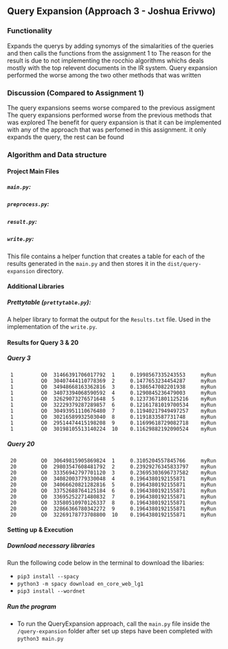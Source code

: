 ## Query Expansion (Approach 3 - Joshua Erivwo)

### Functionality
Expands the querys by adding synomys of the simalarities of the queries and then calls the functions from the assignment 1 to The reason for the result is due to not implementing the rocchio algorithms whichs deals mostly with the top relevent documents in the IR system. 
Query expansion performed the worse among the two other methods that was written


### Discussion (Compared to Assignment 1)
The query expansions seems worse compared to the previous assigment
The query expansions performed worse from the previous methods that was explored
The benefit for query expansion is that it can be implemented with any of the approach that was perfomed in this assignment. it only expands the query, the rest can be found


### Algorithm and Data structure

#### Project Main Files

##### `main.py`:

##### `preprocess.py`:

##### `result.py`:

##### `write.py`:
   This file contains a helper function that creates a table for each of the results generated in the `main.py` and then stores it in the `dist/query-expansion` directory.

#### Additional Libraries

##### Prettytable (`prettytable.py`):  
A helper library to format the output for the `Results.txt` file. Used in the implementation of the `write.py`.

#### Results for Query 3 & 20

##### Query 3
```
 1         Q0  31466391706017792  1     0.1998567335243553     myRun 
 1         Q0  30407444110778369  2     0.1477653234454287     myRun 
 1         Q0  34948668163362816  3     0.1386547082201938     myRun 
 1         Q0  34073394068590592  4     0.1290845236479003     myRun 
 1         Q0  32629073276571648  5     0.12373671801125216    myRun 
 1         Q0  32229379287289857  6     0.12161781019700534    myRun 
 1         Q0  30493951110676480  7     0.11940217949497257    myRun 
 1         Q0  30216589932503040  8     0.1191833587731748     myRun 
 1         Q0  29514474415198208  9     0.11699618729082718    myRun 
 1         Q0  30198105513140224  10    0.11629882192090524    myRun 
```
##### Query 20
```
 20        Q0  30649815905869824  1     0.3105204557845766     myRun 
 20        Q0  29803547608481792  2     0.23929276345833797    myRun 
 20        Q0  33356942797701120  3     0.23695303696737582    myRun 
 20        Q0  34082003779330048  4     0.1964380192155871     myRun 
 20        Q0  34066620821282816  5     0.1964380192155871     myRun 
 20        Q0  33752688764125184  6     0.1964380192155871     myRun 
 20        Q0  33695252271480832  7     0.1964380192155871     myRun 
 20        Q0  33580510970126337  8     0.1964380192155871     myRun 
 20        Q0  32866366780342272  9     0.1964380192155871     myRun 
 20        Q0  32269178773708800  10    0.1964380192155871     myRun 
```
#### Setting up & Execution

##### Download necessary libraries
Run the following code below in the terminal to download the libaries:
- `pip3 install --spacy`
- `python3 -m spacy download en_core_web_lg1`
- `pip3 install --wordnet`


##### Run the program
- To run the QueryExpansion approach, call the `main.py` file inside the `/query-expansion` folder after set up steps have been completed with `python3 main.py`
